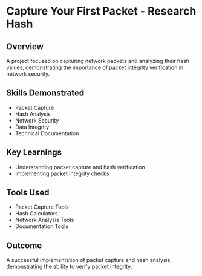 # Capture Your First Packet - Research Hash

## Overview
A project focused on capturing network packets and analyzing their hash values, demonstrating the importance of packet integrity verification in network security.

## Skills Demonstrated
- Packet Capture
- Hash Analysis
- Network Security
- Data Integrity
- Technical Documentation

## Key Learnings
- Understanding packet capture and hash verification
- Implementing packet integrity checks

## Tools Used
- Packet Capture Tools
- Hash Calculators
- Network Analysis Tools
- Documentation Tools

## Outcome
A successful implementation of packet capture and hash analysis, demonstrating the ability to verify packet integrity. 